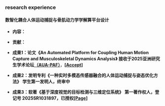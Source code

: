 ### research experience

#### 数智化耦合人体运动捕捉与骨肌动力学学解算平台设计

- **内容：**

- **贡献：**

- **成果1：论文《An Automated Platform for Coupling Human Motion Capture and Musculoskeletal Dynamics Analysis》**
        **接收于2025亚洲研究生学术论坛**[**（AUA-PAF）**](https://cghr.snu.ac.kr/en/content/)，[**[Accept]**](/documents/research/AUA_PAF_Acceptance.pdf)

- **成果2：发明专利《一种实时多模态传感器融合的人体运动捕捉与姿态优化方法》**
        **学生第一发明人，终审中**

- **成果3：软著《基于深度视觉的目标检测与三维定位系统》**
        **第一著作权人，登记号 2025SR1031897，已授权**[**[Page]**](/documents/research/授权证书.pdf)